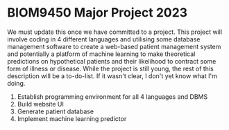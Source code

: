 # BIOM9450 Major Project 2023
We must update this once we have committed to a project.
This project will involve coding in 4 different languages and utilising some database management software to create a web-based patient management system and potentially a platform of machine learning to make theoretical predictions on hypothetical patients and their likelihood to contract some form of illness or disease.
While the project is still young, the rest of this description will be a to-do-list. If it wasn't clear, I don't yet know what I'm doing.

1. Establish programming environment for all 4 languages and DBMS
2. Build website UI
3. Generate patient database
4. Implement machine learning predictor
